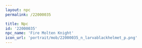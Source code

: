 ```yaml
---
layout: npc
permalink: /22000035

title: Npc
id: '22000035'
npc_name: 'Fire Molten Knight'
icon_url: 'portrait/mob/22000035_n_larvablackhelmet_p.png'
---
```

